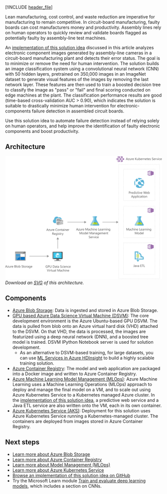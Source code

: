 


[!INCLUDE [header_file](../../../includes/sol-idea-header.md)]

Lean manufacturing, cost control, and waste reduction are imperative for manufacturing to remain competitive. In circuit-board manufacturing, faulty boards can cost manufacturers money and productivity. Assembly lines rely on human operators to quickly review and validate boards flagged as potentially faulty by assembly-line test machines.

An [implementation of this solution idea](https://github.com/azure/mmlspark) discussed in this article analyzes electronic component images generated by assembly-line cameras in a circuit-board manufacturing plant and detects their error status. The goal is to minimize or remove the need for human intervention. The solution builds an image classification system using a convolutional neural network (CNN) with 50 hidden layers, pretrained on 350,000 images in an ImageNet dataset to generate visual features of the images by removing the last network layer. These features are then used to train a boosted decision tree to classify the image as "pass" or "fail" and final scoring conducted on edge machines at the plant. The classification performance results are good (time-based cross-validation AUC > 0.90), which indicates the solution is suitable to drastically minimize human intervention for electronic-components failure detection in assembled circuit boards.

Use this solution idea to automate failure detection instead of relying solely on human operators, and help improve the identification of faulty electronic components and boost productivity.

## Architecture

![Architecture diagram: image classification with convolutional neural networks and Azure Machine Learning.](../media/image-classification-with-convolutional-neural-networks.png)
*Download an [SVG](../media/image-classification-with-convolutional-neural-networks.svg) of this architecture.*

## Components

* [Azure Blob Storage](/azure/storage/blobs/): Data is ingested and stored in Azure Blob Storage.
* [GPU based Azure Data Science Virtual Machine (DSVM)](/azure/machine-learning/data-science-virtual-machine/): The core development environment is the Azure Ubuntu-based GPU DSVM. The data is pulled from blob onto an Azure virtual hard disk (VHD) attached to the DSVM. On that VHD, the data is processed, the images are featurized using a deep neural network (DNN), and a boosted tree model is trained. DSVM IPython Notebook server is used for solution development.
  * As an alternative to DSVM-based training, for large datasets, you can use [ML Services in Azure HDInsight](/azure/hdinsight/r-server/r-server-overview) to build a highly scalable training solution.
* [Azure Container Registry](/azure/container-registry/): The model and web application are packaged into a Docker image and written to Azure Container Registry.
* [Azure Machine Learning Model Management (MLOps)](/azure/machine-learning/concept-model-management-and-deployment): Azure Machine Learning uses a Machine Learning Operations (MLOps) approach to deploy and manage the final model on a VM, and to scale out using Azure Kubernetes Service to a Kubernetes managed Azure cluster. In the [implementation of this solution idea](https://github.com/azure/mmlspark), a predictive web service and a Java ETL service are also written onto the VM, each in its own container.
* [Azure Kubernetes Service (AKS)](https://azure.microsoft.com/services/kubernetes-service): Deployment for this solution uses Azure Kubernetes Service running a Kubernetes-managed cluster. The containers are deployed from images stored in Azure Container Registry.

## Next steps

* [Learn more about Azure Blob Storage](https://azure.microsoft.com/services/storage/blobs)
* [Learn more about Azure Container Registry](https://azure.microsoft.com/services/container-registry)
* [Learn more about Model Management (MLOps)](/azure/machine-learning/concept-model-management-and-deployment)
* [Learn more about Azure Kubernetes Service](https://azure.microsoft.com/services/kubernetes-service)
* [Browse an implementation of this solution idea on GitHub](https://github.com/azure/mmlspark)
* Try the Microsoft Learn module [Train and evaluate deep learning models](/learn/modules/train-evaluate-deep-learn-models/), which includes a section on CNNs.
